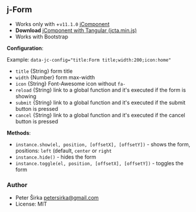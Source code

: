 ## j-Form

- Works only with +`v11.1.0` [jComponent](http://jcomponent.org)
- __Download__ [jComponent with Tangular (jcta.min.js)](https://github.com/petersirka/jComponent)
- Works with Bootstrap

__Configuration__:

Example: `data-jc-config="title:Form title;width:200;icon:home"`

- `title` {String} form title
- `width` {Number} form max-width
- `icon` {String} Font-Awesome icon without `fa-`
- `reload` {String} link to a global function and it's executed if the form is showing
- `submit` {String} link to a global function and it's executed if the submit button is pressed
- `cancel` {String} link to a global function and it's executed if the cancel button is pressed

__Methods__:

- `instance.show(el, position, [offsetX], [offsetY])` - shows the form, positions: `left` (default, `center` or `right`
- `instance.hide()` - hides the form
- `instance.toggle(el, position, [offsetX], [offsetY])` - toggles the form

### Author

- Peter Širka <petersirka@gmail.com>
- License: MIT
